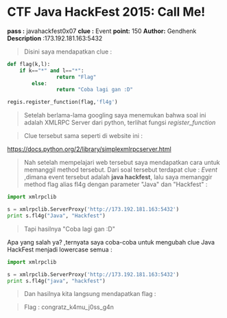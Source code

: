 # CTF Java HackFest 2015: Call Me!

**pass :** javahackfest0x07
**clue :** Event
**point:** 150
**Author:** Gendhenk
**Description** :173.192.181.163:5432 

> Disini saya mendapatkan clue :

```python
def flag(k,l):
	if k=="*" and l=="*":
                return "Flag"
        else:
             	return "Coba lagi gan :D"

regis.register_function(flag,'fl4g')
```
> Setelah berlama-lama googling saya menemukan bahwa soal ini adalah XMLRPC Server dari python, terlihat fungsi *register_function*

> Clue tersebut sama seperti di website ini : 

<https://docs.python.org/2/library/simplexmlrpcserver.html>

> Nah setelah mempelajari web tersebut saya mendapatkan cara untuk memanggil method tersebut. Dari soal tersebut terdapat clue : *Event* ,dimana event tersebut adalah **java hackfest**, lalu saya memanggir method flag alias fl4g dengan parameter "Java" dan "Hackfest" :

```python
import xmlrpclib

s = xmlrpclib.ServerProxy('http://173.192.181.163:5432')
print s.fl4g("Java", "Hackfest")
```
> Tapi hasilnya "Coba lagi gan :D"

Apa yang salah ya? ,ternyata saya coba-coba untuk mengubah clue Java HackFest menjadi lowercase semua :

```python
import xmlrpclib

s = xmlrpclib.ServerProxy('http://173.192.181.163:5432')
print s.fl4g("java", "hackfest")
```
> Dan hasilnya kita langsung mendapatkan flag :

> Flag : congratz_k4mu_j0ss_g4n
